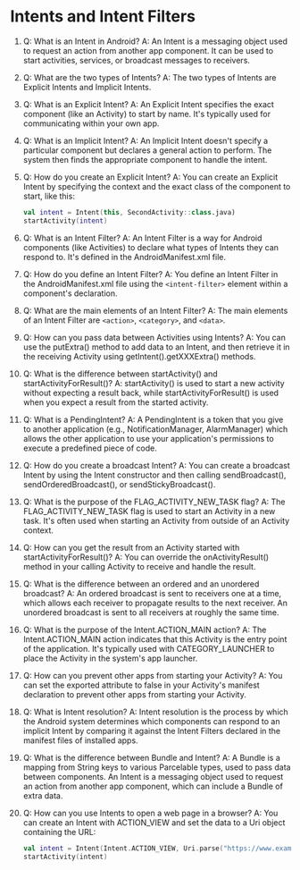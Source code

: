 # Intents and Intent Filters

1. Q: What is an Intent in Android?
   A: An Intent is a messaging object used to request an action from another app component. It can be used to start activities, services, or broadcast messages to receivers.

2. Q: What are the two types of Intents?
   A: The two types of Intents are Explicit Intents and Implicit Intents.

3. Q: What is an Explicit Intent?
   A: An Explicit Intent specifies the exact component (like an Activity) to start by name. It's typically used for communicating within your own app.

4. Q: What is an Implicit Intent?
   A: An Implicit Intent doesn't specify a particular component but declares a general action to perform. The system then finds the appropriate component to handle the intent.

5. Q: How do you create an Explicit Intent?
   A: You can create an Explicit Intent by specifying the context and the exact class of the component to start, like this:
   ```kotlin
   val intent = Intent(this, SecondActivity::class.java)
   startActivity(intent)
   ```

6. Q: What is an Intent Filter?
   A: An Intent Filter is a way for Android components (like Activities) to declare what types of Intents they can respond to. It's defined in the AndroidManifest.xml file.

7. Q: How do you define an Intent Filter?
   A: You define an Intent Filter in the AndroidManifest.xml file using the `<intent-filter>` element within a component's declaration.

8. Q: What are the main elements of an Intent Filter?
   A: The main elements of an Intent Filter are `<action>`, `<category>`, and `<data>`.

9. Q: How can you pass data between Activities using Intents?
   A: You can use the putExtra() method to add data to an Intent, and then retrieve it in the receiving Activity using getIntent().getXXXExtra() methods.

10. Q: What is the difference between startActivity() and startActivityForResult()?
    A: startActivity() is used to start a new activity without expecting a result back, while startActivityForResult() is used when you expect a result from the started activity.

11. Q: What is a PendingIntent?
    A: A PendingIntent is a token that you give to another application (e.g., NotificationManager, AlarmManager) which allows the other application to use your application's permissions to execute a predefined piece of code.

12. Q: How do you create a broadcast Intent?
    A: You can create a broadcast Intent by using the Intent constructor and then calling sendBroadcast(), sendOrderedBroadcast(), or sendStickyBroadcast().

13. Q: What is the purpose of the FLAG_ACTIVITY_NEW_TASK flag?
    A: The FLAG_ACTIVITY_NEW_TASK flag is used to start an Activity in a new task. It's often used when starting an Activity from outside of an Activity context.

14. Q: How can you get the result from an Activity started with startActivityForResult()?
    A: You can override the onActivityResult() method in your calling Activity to receive and handle the result.

15. Q: What is the difference between an ordered and an unordered broadcast?
    A: An ordered broadcast is sent to receivers one at a time, which allows each receiver to propagate results to the next receiver. An unordered broadcast is sent to all receivers at roughly the same time.

16. Q: What is the purpose of the Intent.ACTION_MAIN action?
    A: The Intent.ACTION_MAIN action indicates that this Activity is the entry point of the application. It's typically used with CATEGORY_LAUNCHER to place the Activity in the system's app launcher.

17. Q: How can you prevent other apps from starting your Activity?
    A: You can set the exported attribute to false in your Activity's manifest declaration to prevent other apps from starting your Activity.

18. Q: What is Intent resolution?
    A: Intent resolution is the process by which the Android system determines which components can respond to an implicit Intent by comparing it against the Intent Filters declared in the manifest files of installed apps.

19. Q: What is the difference between Bundle and Intent?
    A: A Bundle is a mapping from String keys to various Parcelable types, used to pass data between components. An Intent is a messaging object used to request an action from another app component, which can include a Bundle of extra data.

20. Q: How can you use Intents to open a web page in a browser?
    A: You can create an Intent with ACTION_VIEW and set the data to a Uri object containing the URL:
    ```kotlin
    val intent = Intent(Intent.ACTION_VIEW, Uri.parse("https://www.example.com"))
    startActivity(intent)
    ```
